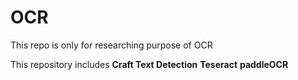 # OCR
This repo is only for researching purpose of OCR

This repository includes **Craft Text Detection** **Teseract** **paddleOCR** 